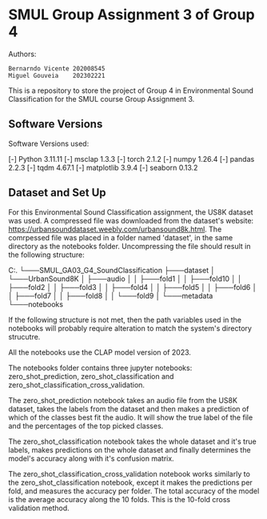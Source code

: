# SMUL Group Assignment 3 of Group 4

Authors:

    Bernarndo Vicente 202008545
    Miguel Gouveia    202302221

This is a repository to store the project of Group 4 in Environmental Sound Classification for the SMUL course Group Assignment 3.

## Software Versions

Software Versions used:

[-] Python 3.11.11
[-] msclap 1.3.3
[-] torch 2.1.2
[-] numpy 1.26.4
[-] pandas 2.2.3
[-] tqdm 4.67.1
[-] matplotlib 3.9.4
[-] seaborn 0.13.2

## Dataset and Set Up

For this Environmental Sound Classification assignment, the US8K dataset was used. A compressed file was downloaded from the dataset's website: https://urbansounddataset.weebly.com/urbansound8k.html. The comrpessed file was placed in a folder named 'dataset', in the same directory as the notebooks folder. Uncompressing the file should result in the following structure:

C:.
└───SMUL_GA03_G4_SoundClassification
    ├───dataset
    │   └───UrbanSound8K
    │       ├───audio
    │       │   ├───fold1
    │       │   ├───fold10
    │       │   ├───fold2
    │       │   ├───fold3
    │       │   ├───fold4
    │       │   ├───fold5
    │       │   ├───fold6
    │       │   ├───fold7
    │       │   ├───fold8
    │       │   └───fold9
    │       └───metadata
    └───notebooks

If the following structure is not met, then the path variables used in the notebooks will probably require alteration to match the system's directory strucutre.

All the notebooks use the CLAP model version of 2023.

The notebooks folder contains three jupyter notebooks: zero_shot_prediction, zero_shot_classification and zero_shot_classification_cross_validation.

The zero_shot_prediction notebook takes an audio file from the US8K dataset, takes the labels from the dataset and then makes a prediction of which of the classes best fit the audio. It will show the true label of the file and the percentages of the top picked classes.

The zero_shot_classification notebook takes the whole dataset and it's true labels, makes predictions on the whole dataset and finally determines the model's accuracy along with it's confusion matrix.

The zero_shot_classification_cross_validation notebook works similarly to the zero_shot_classification notebook, except it makes the predictions per fold, and measures the accuracy per folder. The total accuracy of the model is the average accuracy along the 10 folds. This is the 10-fold cross validation method.